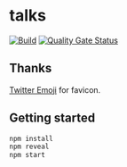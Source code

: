 # talks

[![Build](https://github.com/ViBiOh/talks/workflows/Build/badge.svg)](https://github.com/ViBiOh/talks/actions)
[![Quality Gate Status](https://sonarcloud.io/api/project_badges/measure?project=ViBiOh_talks&metric=alert_status)](https://sonarcloud.io/dashboard?id=ViBiOh_talks)

## Thanks

[Twitter Emoji](https://github.com/twitter/twemoji) for favicon.

## Getting started

```bash
npm install
npm reveal
npm start
```
